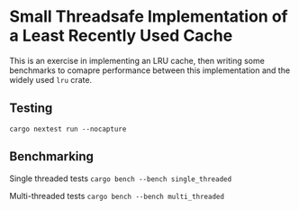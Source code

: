 # Small Threadsafe Implementation of a Least Recently Used Cache

This is an exercise in implementing an LRU cache, then writing some benchmarks to comapre performance between this implementation and the widely used `lru` crate.

## Testing

`cargo nextest run --nocapture`

## Benchmarking

Single threaded tests `cargo bench --bench single_threaded`

Multi-threaded tests `cargo bench --bench multi_threaded`
